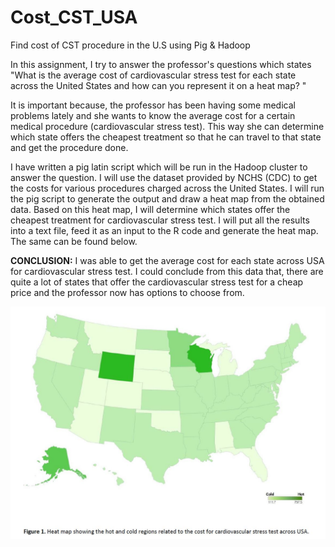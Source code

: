# Cost_CST_USA
Find cost of CST procedure in the U.S using Pig &amp; Hadoop

In this assignment, I try to answer the professor's questions which states "What is the average cost of cardiovascular stress test for 
each state across the United States and how can you represent it on a heat map? "

It is important because, the professor has been having some medical problems lately and she wants to know the average cost for a 
certain medical procedure (cardiovascular stress test). This way she can determine which state offers the cheapest treatment so that 
he can travel to that state and get the procedure done. 

I have written a pig latin script which will be run in the Hadoop cluster to answer the question. I will use the dataset provided by
NCHS (CDC) to get the costs for various procedures charged across the United States. I will run the pig script to generate  the output 
and draw a heat map from the obtained data. Based on this heat map, I will determine which states offer the cheapest treatment 
for cardiovascular stress test. I will put all the results into a text file, feed it as an input to the R code and generate the heat map.
The same can be found below.

**CONCLUSION:** I was able to get the average cost for each state across USA for cardiovascular stress test. I could conclude from this 
data that, there are quite a lot of states that offer the cardiovascular stress test for a cheap price and the professor now has 
options to choose from.

![Correlation-Value](https://github.com/PrasannaSajjan/Cost_CST_USA/blob/master/images/Heatmap.JPG)
